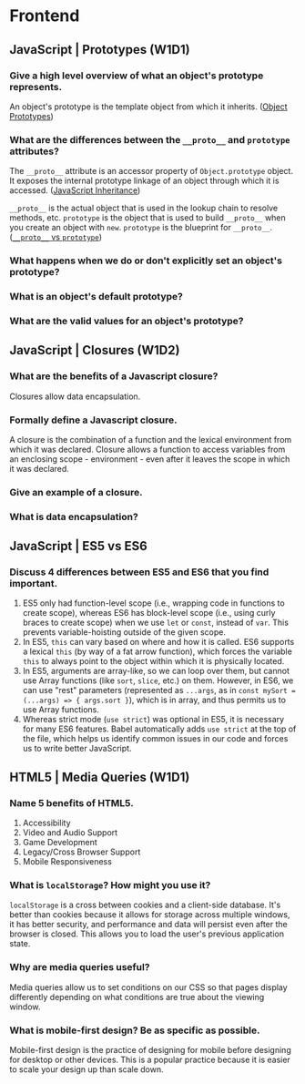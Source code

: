 # Frontend

## JavaScript | Prototypes (W1D1)

### Give a high level overview of what an object's prototype represents.

An object's prototype is the template object from which it inherits. ([Object Prototypes](https://developer.mozilla.org/en-US/docs/Learn/JavaScript/Objects/Object_prototypes))

### What are the differences between the `__proto__` and `prototype` attributes?

The `__proto__` attribute is an accessor property of `Object.prototype` object. It exposes the internal prototype linkage of an object through which it is accessed. ([JavaScript Inheritance](https://hackernoon.com/understand-nodejs-javascript-object-inheritance-proto-prototype-class-9bd951700b29))

`__proto__` is the actual object that is used in the lookup chain to resolve methods, etc. `prototype` is the object that is used to build `__proto__` when you create an object with `new`. `prototype` is the blueprint for `__proto__`. ([`__proto__` vs `prototype`](https://stackoverflow.com/questions/9959727/proto-vs-prototype-in-javascript))

### What happens when we do or don't explicitly set an object's prototype?

### What is an object's default prototype?

### What are the valid values for an object's prototype?

## JavaScript | Closures (W1D2)

### What are the benefits of a Javascript closure?

Closures allow data encapsulation.

### Formally define a Javascript closure.

A closure is the combination of a function and the lexical environment from which it was declared. Closure allows a function to access variables from an enclosing scope - environment - even after it leaves the scope in which it was declared.

### Give an example of a closure.

### What is data encapsulation?

## JavaScript | ES5 vs ES6

### Discuss 4 differences between ES5 and ES6 that you find important.

1.  ES5 only had function-level scope (i.e., wrapping code in functions to create scope), whereas ES6 has block-level scope (i.e., using curly braces to create scope) when we use `let` or `const`, instead of `var`. This prevents variable-hoisting outside of the given scope.
2.  In ES5, `this` can vary based on where and how it is called. ES6 supports a lexical `this` (by way of a fat arrow function), which forces the variable `this` to always point to the object within which it is physically located.
3.  In ES5, arguments are array-like, so we can loop over them, but cannot use Array functions (like `sort`, `slice`, etc.) on them. However, in ES6, we can use "rest" parameters (represented as `...args`, as in `const mySort = (...args) => { args.sort }`), which is in array, and thus permits us to use Array functions.
4.  Whereas strict mode (`use strict`) was optional in ES5, it is necessary for many ES6 features. Babel automatically adds `use strict` at the top of the file, which helps us identify common issues in our code and forces us to write better JavaScript.

## HTML5 | Media Queries (W1D1)

### Name 5 benefits of HTML5.

1.  Accessibility
2.  Video and Audio Support
3.  Game Development
4.  Legacy/Cross Browser Support
5.  Mobile Responsiveness

### What is `localStorage`? How might you use it?

`localStorage` is a cross between cookies and a client-side database. It's better than cookies because it allows for storage across multiple windows, it has better security, and performance and data will persist even after the browser is closed. This allows you to load the user's previous application state.

### Why are media queries useful?

Media queries allow us to set conditions on our CSS so that pages display differently depending on what conditions are true about the viewing window.

### What is mobile-first design? Be as specific as possible.

Mobile-first design is the practice of designing for mobile before designing for desktop or other devices. This is a popular practice because it is easier to scale your design up than scale down.
